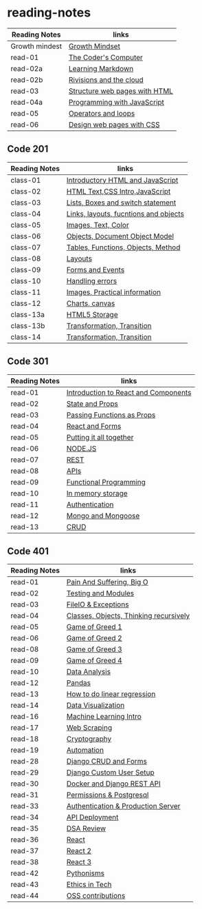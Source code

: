 # reading-notes


|  Reading Notes  |                                  links                                 |   
|-----------------|------------------------------------------------------------------------|
| Growth mindest  |      [Growth Mindset](Code102/102-reads/growthmindest.md)              |
|    read-01      |      [The Coder's Computer](Code102/102-reads/read-01.md)              |
|    read-02a     |      [Learning Markdown](Code102/102-reads/read-02a.md)                |
|    read-02b     |      [Rivisions and the cloud](Code102/102-reads/read-02b.md)          |
|    read-03      |      [Structure web pages with HTML](Code102/102-reads/read-03.md)     |
|    read-04a     |      [Programming with JavaScript](Code102/102-reads/read-04a.md)      |
|    read-05      |      [Operators and loops](Code102/102-reads/read-05.md)               |
|    read-06      |      [Design web pages with CSS](Code102/102-reads/read-06.md)         |


## Code 201

|  Reading Notes  |                                  links                                 |   
|-----------------|------------------------------------------------------------------------|
|     class-01    | [Introductory HTML and JavaScript](Code201/201-reads/class-01.md)      |
|     class-02    | [HTML Text,CSS Intro,JavaScript](Code201/201-reads/class-02.md)        |
|     class-03    | [Lists, Boxes and switch statement](Code201/201-reads/class-03.md)     |
|     class-04    | [Links, layouts, fucntions and objects](Code201/201-reads/class-04.md) |
|     class-05    | [Images, Text, Color](Code201/201-reads/class-05.md)                   |
|     class-06    | [Objects, Document Object Model ](Code201/201-reads/class-06.md)       |
|     class-07    | [Tables, Functions, Objects, Method ](Code201/201-reads/class-07.md)   |
|     class-08    | [Layouts](Code201/201-reads/class-08.md)                               |
|     class-09    | [Forms and Events](Code201/201-reads/class-09.md)                      | 
|     class-10    | [Handling errors](Code201/201-reads/class-10.md)                       |
|     class-11    | [Images, Practical information](Code201/201-reads/class11.md)          |
|     class-12    | [Charts, canvas](Code201/201-reads/class12.md)                         |
|     class-13a   | [HTML5 Storage](Code201/201-reads/class13a.md)                         |
|     class-13b   | [Transformation, Transition](Code201/201-reads/class13a.md)            |
|     class-14    | [Transformation, Transition](Code201/201-reads/class14.md)             |  



## Code 301

|  Reading Notes  |                                  links                                 |   
|-----------------|------------------------------------------------------------------------|
|     read-01     |  [Introduction to React and Components](Code301/301-reads/read-01.md)  |
|     read-02     |           [State and Props](Code301/301-reads/read-02.md)              |
|     read-03     |  [Passing Functions as Props](Code301/301-reads/read-03.md)            |
|     read-04     |             [React and Forms](Code301/301-reads/read-04.md)            |
|     read-05     |     [Putting it all together](Code301/301-reads/read-05.md)            |
|     read-06     |               [NODE.JS](Code301/301-reads/read-06.md)                  |
|     read-07     |               [REST](Code301/301-reads/read-07.md)                     |
|     read-08     |               [APIs](Code301/301-reads/read-08.md)                     |
|     read-09     |     [Functional Programming](Code301/301-reads/read-09.md)             |
|     read-10     |         [In memory storage](Code301/301-reads/read-10.md)              |
|     read-11     |         [Authentication](Code301/301-reads/read-11.md)                 |
|     read-12     |         [Mongo and Mongoose](Code301/301-reads/read-12.md)             |
|     read-13     |                  [CRUD](Code301/301-reads/read-13.md)                  |


## Code 401

|  Reading Notes  |                                  links                                 |   
|-----------------|------------------------------------------------------------------------|
|     read-01     |  [Pain And Suffering, Big O](Code401/401-reads/read-01.md)             |
|     read-02     |  [Testing and Modules](Code401/401-reads/read-02.md)                   |
|     read-03     |  [FileIO & Exceptions](Code401/401-reads/read-03.md)                   |
|     read-04     |  [Classes, Objects, Thinking recursively](Code401/401-reads/read-04.md)|
|     read-05     |  [Game of Greed 1](Code401/401-reads/read-05.md)                       |
|     read-06     |  [Game of Greed 2](Code401/401-reads/read-06.md)                       |
|     read-08     |  [Game of Greed 3](Code401/401-reads/read-08.md)                       |
|     read-09     |  [Game of Greed 4](Code401/401-reads/read-09.md)                       |
|     read-10     |  [Data Analysis](Code401/401-reads/read-10.md)                         |
|     read-12     |  [Pandas](Code401/401-reads/read-12.md)                                |
|     read-13     |  [How to do linear regression](Code401/401-reads/read-13.md)           |
|     read-14     |  [Data Visualization](Code401/401-reads/read-14.md)                    |
|     read-16     |  [Machine Learning Intro](Code401/401-reads/read-16.md)                |
|     read-17     |  [Web Scraping](Code401/401-reads/read-17.md)                          |
|     read-18     |  [Cryptography](Code401/401-reads/read-18.md)                          |
|     read-19     |  [Automation](Code401/401-reads/read-19.md)                            |
|     read-28     |  [Django CRUD and Forms](Code401/401-reads/read-28.md)                 |
|     read-29     |  [Django Custom User Setup](Code401/401-reads/read-29.md)              |
|     read-30     |  [Docker and Django REST API](Code401/401-reads/read-30.md)            |
|     read-31     |  [Permissions & Postgresql](Code401/401-reads/read-31.md)              |
|     read-33     |  [Authentication & Production Server](Code401/401-reads/read-33.md)    |
|     read-34     |  [API Deployment](Code401/401-reads/read-34.md)                        |
|     read-35     |  [DSA Review](Code401/401-reads/read-35.md)                            |
|     read-36     |  [React](Code401/401-reads/read-36.md)                                 |
|     read-37     |  [React 2](Code401/401-reads/read-37.md)                               |
|     read-38     |  [React 3](Code401/401-reads/read-38.md)                               |
|     read-42     |  [Pythonisms](Code401/401-reads/read-42.md)                            |
|     read-43     |  [Ethics in Tech](Code401/401-reads/read-43.md)                        |
|     read-44     |  [OSS contributions](Code401/401-reads/read-44.md)                     |






